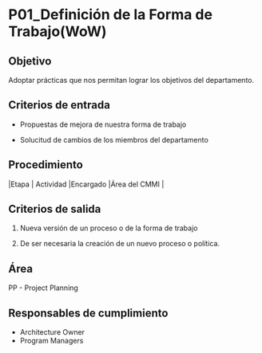 # P01_Definición de la Forma de Trabajo(WoW)

## Objetivo

Adoptar prácticas que nos permitan lograr los objetivos del departamento.  

## Criterios de entrada

* Propuestas de mejora de nuestra forma de trabajo

* Solucitud de cambios de los miembros del departamento

## Procedimiento
 
|Etapa |	Actividad	|Encargado |Área del CMMI |


## Criterios de salida
1) Nueva versión de un proceso o de la forma de trabajo

2) De ser necesaria la creación de un nuevo proceso o política.  

## Área
PP - Project Planning 

## Responsables de cumplimiento
* Architecture Owner
* Program Managers
